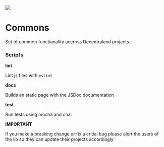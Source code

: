 ![](https://raw.githubusercontent.com/decentraland/web/gh-pages/img/decentraland.ico)

# Commons

Set of common functionality accross Decentraland projects.

### Scripts

**lint**

Lint js files with `eslint`

**docs**

Builds an static page with the JSDoc documentation

**test**

Run tests using mocha and chai

**IMPORTANT**

If you make a breaking change or fix a critial bug please alert the users of the lib so they can update their projects accordingly
